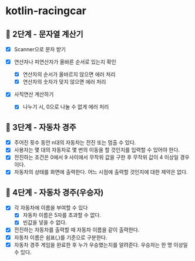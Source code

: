 # kotlin-racingcar

## 🚀 2단계 - 문자열 계산기

- [x] Scanner으로 문자 받기

- [x] 연산자나 피연산자가 올바른 순서로 있는지 확인
  - [x] 연산자의 순서가 올바르지 않으면 에러 처리
  - [x] 연산자의 숫자가 맞지 않으면 에러 처리

- [x] 사칙연산 계산하기
  - [x] 나누기 시, 0으로 나눌 수 없게 에러 처리

## 🚀 3단계 - 자동차 경주

- [x] 주어진 횟수 동안 n대의 자동차는 전진 또는 멈출 수 있다.
- [x] 사용자는 몇 대의 자동차로 몇 번의 이동을 할 것인지를 입력할 수 있어야 한다.
- [x] 전진하는 조건은 0에서 9 사이에서 무작위 값을 구한 후 무작위 값이 4 이상일 경우이다.
- [x] 자동차의 상태를 화면에 출력한다. 어느 시점에 출력할 것인지에 대한 제약은 없다.

## 🚀 4단계 - 자동차 경주(우승자)

- [x] 각 자동차에 이름을 부여할 수 있다
  - [x] 자동차 이름은 5자를 초과할 수 없다.
  - [x] 빈값을 넣을 수 없다.
- [x] 전진하는 자동차를 출력할 때 자동차 이름을 같이 출력한다.
- [x] 자동차 이름은 쉼표(,)를 기준으로 구분한다.
- [x] 자동차 경주 게임을 완료한 후 누가 우승했는지를 알려준다. 우승자는 한 명 이상일 수 있다.